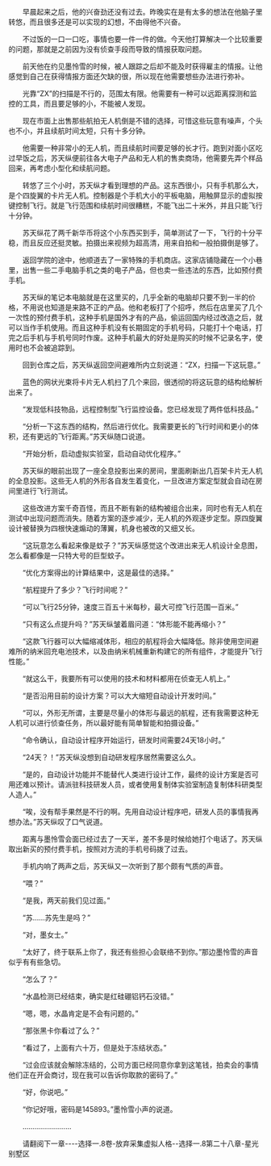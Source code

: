 <div class="read-content j_readContent" id="">
                <p>　　早晨起来之后，他的兴奋劲还没有过去。昨晚实在是有太多的想法在他脑子里转悠，而且很多还是可以实现的幻想，不由得他不兴奋。<p>　　不过饭的一口一口吃，事情也要一件一件的做。今天他打算解决一个比较重要的问题，那就是之前因为没有侦查手段而导致的情报获取问题。<p>　　前天他在约见墨怜雪的时候，被人跟踪之后却不能及时获得雇主的情报。让他感觉到自己在获得情报方面还欠缺的很，所以现在他需要想些办法进行弥补。<p>　　光靠“ZX”的扫描是不行的，范围太有限。他需要有一种可以远距离探测和监控的工具，而且要足够的小，不能被人发现。<p>　　现在市面上出售那些航拍无人机倒是不错的选择，可惜这些玩意有噪声，个头也不小，并且续航时间太短，只有十多分钟。<p>　　他需要一种非常小的无人机，而且续航时间要足够的长才行。跑到对面小区吃过早饭之后，苏天纵便前往各大电子产品和无人机的售卖商场，他需要先弄个样品回来，再考虑小型化和续航问题。<p>　　转悠了三个小时，苏天纵才看到理想的产品。这东西很小，只有手机那么大，是个四旋翼的卡片无人机。控制器是个手机大小的平板电脑，用触屏显示的虚拟按键控制飞行。就是飞行范围和续航时间很糟糕，不能飞出二十米外，并且只能飞行十分钟。<p>　　苏天纵花了两千新华币将这个小东西买到手，简单测试了一下，飞行的十分平稳，而且反应还挺灵敏。拍摄出来视频为超高清，用来自拍和一般拍摄倒是够了。<p>　　返回学院的途中，他顺道去了一家特殊的手机商店。这家店铺隐藏在一个小巷里，出售一些二手电脑手机之类的电子产品，但也卖一些违法的东西，比如预付费手机。<p>　　苏天纵的笔记本电脑就是在这里买的，几乎全新的电脑却只要不到一半的价格，不用说也知道是来路不正的产品。他和老板打了个招呼，然后在店里买了几个一次性的预付费手机，这种手机是国外才有的产品，偷运回国内经过改造之后，就可以当作手机使用。而且这种手机没有长期固定的手机号码，只能打十个电话，打完之后手机与手机号同时作废。这种手机最大的好处是购买的时候不记录名字，使用时也不会被追踪到。<p>　　回到仓库之后，苏天纵返回空间避难所内立刻说道：“ZX，扫描一下这玩意。”<p>　　蓝色的网状光束将卡片无人机扫了几个来回，很透彻的将这玩意的结构给解析出来了。<p>　　“发现低科技物品，远程控制型飞行监控设备。您已经发现了两件低科技品。”<p>　　“分析一下这东西的结构，然后进行优化。我需要更长的飞行时间和更小的体积，还有更远的飞行距离。”苏天纵随口说道。<p>　　“开始分析，启动虚拟实验室，启动自动优化程序。”<p>　　苏天纵的眼前出现了一座全息投影出来的房间，里面刷新出几百架卡片无人机的全息投影。这些无人机的外形各自发生着变化，一旦改进方案定型就会自动在房间里进行飞行测试。<p>　　这些改进方案千奇百怪，而且不断有新的结构被组合出来，同时也有无人机在测试中出现问题而消失。随着方案的逐步减少，无人机的外观逐步定型。原四旋翼设计被替换为四根快速煽动的薄翼，机身也被改的又细又长。<p>　　“这玩意怎么看起来像是蚊子？”苏天纵感觉这个改进出来无人机设计全息图，怎么看都像是一只特大号的巨型蚊子。<p>　　“优化方案得出的计算结果中，这是最佳的选择。”<p>　　“航程提升了多少？飞行时间呢？”<p>　　“可以飞行25分钟，速度三百五十米每秒，最大可控飞行范围一百米。”<p>　　“只有这么点提升吗？”苏天纵皱着眉问道：“体形能不能再缩小？”<p>　　“这款飞行器可以大幅缩减体形，相应的航程将会大幅降低。除非使用空间避难所的纳米回充电池技术，以及由纳米机械重新构建它的所有组件，才能提升飞行性能。”<p>　　“就这么干，我要所有可以使用的技术和材料都用在侦查无人机上。”<p>　　“是否沿用目前的设计方案？可以大大缩短自动设计开发时间。”<p>　　“可以，外形无所谓，主要是尽量小的体形与最远的航程，还有我需要这种无人机可以进行侦查任务，所以最好能有简单智能和拍摄设备。”<p>　　“命令确认，自动设计程序开始运行，研发时间需要24天18小时。”<p>　　“24天？！”苏天纵没想到自动研发程序居然需要这么久。<p>　　“是的，自动设计功能并不能替代人类进行设计工作，最终的设计方案是否可用还难以预计。请派驻科技研发人员，或者使用复制体实验室制造复制体科研类型人造人。”<p>　　“唉，没有帮手果然是不行的啊。先用自动设计程序吧，研发人员的事情我再想办法。”苏天纵叹了口气说道。<p>　　距离与墨怜雪会面已经过去了一天半，差不多是时候给她打个电话了。苏天纵取出新买的预付费手机，按照对方流的手机号码拨了过去。<p>　　手机内响了两声之后，苏天纵又一次听到了那个颇有气质的声音。<p>　　“喂？”<p>　　“是我，两天前我们见过面。”<p>　　“苏……苏先生是吗？”<p>　　“对，墨女士。”<p>　　“太好了，终于联系上你了，我还有些担心会联络不到你。”那边墨怜雪的声音似乎有有些急切。<p>　　“怎么了？”<p>　　“水晶检测已经结束，确实是红硅硼铝钙石没错。”<p>　　“嗯，嗯，水晶肯定是不会有问题的。”<p>　　“那张黑卡你看过了么？”<p>　　“看过了，上面有六十万，但是处于冻结状态。”<p>　　“过会应该就会解除冻结的，公司方面已经同意你拿到这笔钱，拍卖会的事情他们正在开会商讨，现在我可以告诉你取款的密码了。”<p>　　“好，你说吧。”<p>　　“你记好哦，密码是145893。”墨怜雪小声的说道。<p>　　……………………<p>　　请翻阅下一章----选择一.8卷-放弃采集虚拟人格--选择一.8第二十八章-星光别墅区<p> 
            </div>